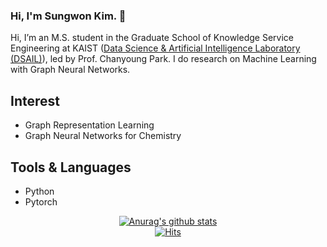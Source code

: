 <!--
**kpiswon/kpiswon** is a ✨ _special_ ✨ repository because its `README.md` (this file) appears on your GitHub profile.

Here are some ideas to get you started:

- 🔭 I’m currently working on ...
- 🌱 I’m currently learning ...
- 👯 I’m looking to collaborate on ...
- 🤔 I’m looking for help with ...
- 💬 Ask me about ...
- 📫 How to reach me: ...
- 😄 Pronouns: ...
- ⚡ Fun fact: ...
-->

### Hi, I'm Sungwon Kim. 👋 

Hi, I’m an M.S. student in the Graduate School of Knowledge Service Engineering at KAIST ([Data Science & Artificial Intelligence Laboratory (DSAIL)](http://dsail.kaist.ac.kr/)), led by Prof. Chanyoung Park. I do research on Machine Learning with Graph Neural Networks.

## Interest
- Graph Representation Learning
- Graph Neural Networks for Chemistry

## Tools & Languages
- Python  
- Pytorch  



 <div align=center>
	
[![Anurag's github stats](https://github-readme-stats.vercel.app/api?username=kpiswon)](https://github.com/anuraghazra/github-readme-stats)<br>
[![Hits](https://hits.seeyoufarm.com/api/count/incr/badge.svg?url=https%3A%2F%2Fgithub.com%2Fkpiswon&count_bg=%2379C83D&title_bg=%23555555&icon=&icon_color=%23E7E7E7&title=%EC%A1%B0%ED%9A%8C+%EC%88%98&edge_flat=false)](https://hits.seeyoufarm.com)
	
 </div>

